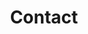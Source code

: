---
title: Contact
heading: Get in Touch.
image1: /assets/images/events/ne2.jpg
image2: /assets/images/events/yer2.jpg
---